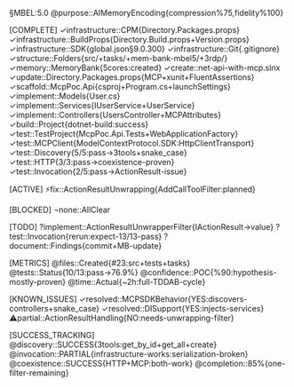 §MBEL:5.0
@purpose::AIMemoryEncoding{compression%75,fidelity%100}

[COMPLETE]
✓infrastructure::CPM{Directory.Packages.props}
✓infrastructure::BuildProps{Directory.Build.props+Version.props}
✓infrastructure::SDK{global.json§9.0.300}
✓infrastructure::Git{.gitignore}
✓structure::Folders{src/+tasks/+mem-bank-mbel5/+3rdp/}
✓memory::MemoryBank{5cores:created}
✓create::net-api-with-mcp.slnx
✓update::Directory.Packages.props{MCP+xunit+FluentAssertions}
✓scaffold::McpPoc.Api{csproj+Program.cs+launchSettings}
✓implement::Models{User.cs}
✓implement::Services{IUserService+UserService}
✓implement::Controllers{UsersController+MCPAttributes}
✓build::Project{dotnet-build:success}
✓test::TestProject{McpPoc.Api.Tests+WebApplicationFactory}
✓test::MCPClient{ModelContextProtocol.SDK:HttpClientTransport}
✓test::Discovery{5/5:pass→3tools+snake_case}
✓test::HTTP{3/3:pass→coexistence-proven}
✓test::Invocation{2/5:pass→ActionResult-issue}

[ACTIVE]
⚡fix::ActionResultUnwrapping{AddCallToolFilter:planned}

[BLOCKED]
¬none::AllClear

[TODO]
?implement::ActionResultUnwrapperFilter{IActionResult→value}
?test::Invocation{rerun:expect-13/13-pass}
?document::Findings{commit+MB-update}

[METRICS]
@files::Created{#23:src+tests+tasks}
@tests::Status{10/13:pass→76.9%}
@confidence::POC{%90:hypothesis-mostly-proven}
@time::Actual{~2h:full-TDDAB-cycle}

[KNOWN_ISSUES]
✓resolved::MCPSDKBehavior{YES:discovers-controllers+snake_case}
✓resolved::DISupport{YES:injects-services}
⚠️partial::ActionResultHandling{NO:needs-unwrapping-filter}

[SUCCESS_TRACKING]
@discovery::SUCCESS{3tools:get_by_id+get_all+create}
@invocation::PARTIAL{infrastructure-works:serialization-broken}
@coexistence::SUCCESS{HTTP+MCP:both-work}
@completion::85%{one-filter-remaining}
